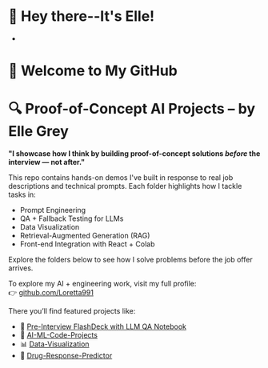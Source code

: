 # 👋 Hey there--It's Elle!
  -
# 👋 Welcome to My GitHub

# 🔍 Proof-of-Concept AI Projects – by Elle Grey

**"I showcase how I think by building proof-of-concept solutions *before* the interview — not after."**

This repo contains hands-on demos I've built in response to real job descriptions and technical prompts. Each folder highlights how I tackle tasks in:
- Prompt Engineering
- QA + Fallback Testing for LLMs
- Data Visualization
- Retrieval-Augmented Generation (RAG)
- Front-end Integration with React + Colab

Explore the folders below to see how I solve problems before the job offer arrives.

To explore my AI + engineering work, visit my full profile:  
👉 [github.com/Loretta991](https://github.com/Loretta991)

There you’ll find featured projects like:

- 🧠 [Pre-Interview FlashDeck with LLM QA Notebook](https://github.com/Loretta991/Pre-Interview-FlashDeck)  
- 🤖 [AI-ML-Code-Projects](https://github.com/Loretta991/AI-ML-Code-Projects)  
- 📊 [Data-Visualization](https://github.com/Loretta991/Data-Visualization)  
- 💊 [Drug-Response-Predictor](https://github.com/Loretta991/Drug-Response-Predictor)





